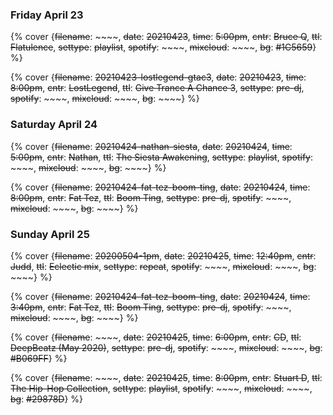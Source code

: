 ### Friday April 23

{% cover {~~filename~~: ~~~~, ~~date~~: ~~20210423~~, ~~time~~: ~~5:00pm~~, ~~cntr~~: ~~Bruce Q~~, ~~ttl~~: ~~Flatulence~~, ~~settype~~: ~~playlist~~, ~~spotify~~: ~~~~, ~~mixcloud~~: ~~~~, ~~bg~~: ~~#1C5659~~} %}

{% cover {~~filename~~: ~~20210423-lostlegend-gtac3~~, ~~date~~: ~~20210423~~, ~~time~~: ~~8:00pm~~, ~~cntr~~: ~~LostLegend~~, ~~ttl~~: ~~Give Trance A Chance 3~~, ~~settype~~: ~~pre-dj~~, ~~spotify~~: ~~~~, ~~mixcloud~~: ~~~~, ~~bg~~: ~~~~} %}


### Saturday April 24

{% cover {~~filename~~: ~~20210424-nathan-siesta~~, ~~date~~: ~~20210424~~, ~~time~~: ~~5:00pm~~, ~~cntr~~: ~~Nathan~~, ~~ttl~~: ~~The Siesta Awakening~~, ~~settype~~: ~~playlist~~, ~~spotify~~: ~~~~, ~~mixcloud~~: ~~~~, ~~bg~~: ~~~~} %}

{% cover {~~filename~~: ~~20210424-fat-tez-boom-ting~~, ~~date~~: ~~20210424~~, ~~time~~: ~~8:00pm~~, ~~cntr~~: ~~Fat Tez~~, ~~ttl~~: ~~Boom Ting~~, ~~settype~~: ~~pre-dj~~, ~~spotify~~: ~~~~, ~~mixcloud~~: ~~~~, ~~bg~~: ~~~~} %}


### Sunday April 25

{% cover {~~filename~~: ~~20200504-1pm~~, ~~date~~: ~~20210425~~, ~~time~~: ~~12:40pm~~, ~~cntr~~: ~~Judd~~, ~~ttl~~: ~~Eclectic mix~~, ~~settype~~: ~~repeat~~, ~~spotify~~: ~~~~, ~~mixcloud~~: ~~~~, ~~bg~~: ~~~~} %}

{% cover {~~filename~~: ~~20210424-fat-tez-boom-ting~~, ~~date~~: ~~20210424~~, ~~time~~: ~~3:40pm~~, ~~cntr~~: ~~Fat Tez~~, ~~ttl~~: ~~Boom Ting~~, ~~settype~~: ~~pre-dj~~, ~~spotify~~: ~~~~, ~~mixcloud~~: ~~~~, ~~bg~~: ~~~~} %}

{% cover {~~filename~~: ~~~~, ~~date~~: ~~20210425~~, ~~time~~: ~~6:00pm~~, ~~cntr~~: ~~CD~~, ~~ttl~~: ~~DeepBeatz (May 2020)~~, ~~settype~~: ~~pre-dj~~, ~~spotify~~: ~~~~, ~~mixcloud~~: ~~~~, ~~bg~~: ~~#B069FF~~} %}

{% cover {~~filename~~: ~~~~, ~~date~~: ~~20210425~~, ~~time~~: ~~8:00pm~~, ~~cntr~~: ~~Stuart D~~, ~~ttl~~: ~~The Hip-Hop Collection~~, ~~settype~~: ~~playlist~~, ~~spotify~~: ~~~~, ~~mixcloud~~: ~~~~, ~~bg~~: ~~#29878D~~} %}




<!-- ### See you at the weekend &#128513; -->

